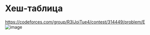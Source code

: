 # Хеш-таблица
https://codeforces.com/group/R3IJoiTue4/contest/314449/problem/E
![image](https://github.com/OrlovAlexey/Olympiad-programming/assets/33424589/e398267e-8605-456e-a587-5e24706ae787)
